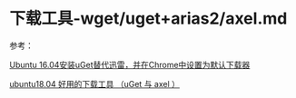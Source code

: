 
# 下载工具-wget/uget+arias2/axel.md

参考：

[Ubuntu 16.04安装uGet替代迅雷，并在Chrome中设置为默认下载器](http://www.mamicode.com/info-detail-1888674.html)

[ubuntu18.04 好用的下载工具 （uGet 与 axel ）](https://blog.csdn.net/qq_14824885/article/details/81287764)